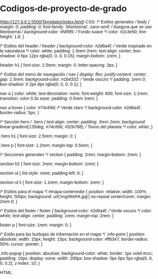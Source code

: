 # Codigos-de-proyecto-de-grado
(http://127.0.0.1:5500/Templates/index.html)
CSS:
/* Estilos generales */
body {
    margin: 0;
    padding: 0;
    font-family: 'Montserrat', sans-serif; /* Asegura que se use Montserrat */
    background-color: #f4f9f9; /* Fondo suave */
    color: #2c3e50;
    line-height: 1.6;
}

/* Estilos del header */
header {
    background-color: #2d6a4f; /* Verde inspirado en la naturaleza */
    color: white;
    padding: 1.5rem 2rem;
    text-align: center;
    box-shadow: 0 6px 12px rgba(0, 0, 0, 0.15);
    margin-bottom: 1rem;
}

header h1 {
    font-size: 2.5rem;
    margin: 0;
    letter-spacing: 2px;
}

/* Estilos del menú de navegación */
nav {
    display: flex;
    justify-content: center;
    gap: 1.5rem;
    background-color: #1b4332; /* Verde oscuro */
    padding: 1rem 0;
    box-shadow: 0 2px 6px rgba(0, 0, 0, 0.1);
}

nav a {
    color: white;
    text-decoration: none;
    font-weight: 600;
    font-size: 1.1rem;
    transition: color 0.3s ease;
    padding: 0.5rem 1rem;
}

nav a:hover {
    color: #74c69d; /* Verde claro */
    background-color: #2d6a4f;
    border-radius: 5px;
}

/* Sección hero */
.hero {
    text-align: center;
    padding: 3rem 2rem;
    background: linear-gradient(135deg, #74c69d, #52b788); /* Tonos del planeta */
    color: white;
}

.hero h1 {
    font-size: 2.5rem;
    margin: 0;
}

.hero p {
    font-size: 1.2rem;
    margin-top: 0.5rem;
}

/* Secciones generales */
section {
    padding: 2rem;
    margin-bottom: 2rem;
}

section h2 {
    font-size: 2rem;
    margin-bottom: 1rem;
}

section ul {
    list-style: none;
    padding-left: 0;
}

section ul li {
    font-size: 1.1rem;
    margin-bottom: 1rem;
}

/* Estilos para el mapa */
#mapa-contenedor {
    position: relative;
    width: 100%;
    height: 500px;
    background: url('img/MAPA.jpg') no-repeat center/cover;
    margin: 2rem 0;
}

/* Estilos del footer */
footer {
    background-color: #2d6a4f; /* Verde oscuro */
    color: white;
    text-align: center;
    padding: 1rem;
    margin-top: 2rem;
}

footer p {
    font-size: 1rem;
    margin: 0;
}

/* Estilo para las burbujas de información en el mapa */
.info-point {
    position: absolute;
    width: 15px;
    height: 15px;
    background-color: #ff6347;
    border-radius: 50%;
    cursor: pointer;
}

.info-popup {
    position: absolute;
    background-color: white;
    border: 1px solid #ccc;
    padding: 10px;
    display: none;
    width: 200px;
    box-shadow: 0px 0px 5px rgba(0, 0, 0, 0.2);
    z-index: 10;
}



HTML:
<!DOCTYPE html>
<html lang="es">
<head>
    <meta charset="UTF-8">
    <meta name="viewport" content="width=device-width, initial-scale=1.0">
    <title>Cambio Climático</title>
    <link href="https://fonts.googleapis.com/css2?family=Montserrat:wght@400;600&display=swap" rel="stylesheet">
    <link rel="stylesheet" href="styles.css"> <!-- Enlace al archivo CSS externo -->
    <style>
        body {
            font-family: 'Montserrat', sans-serif;
            margin: 0;
            padding: 0;
        }

        header {
            background-color: #2d6a4f; /* Verde oscuro */
            color: white;
            padding: 10px 20px;
            text-align: center;
        }

        nav {
            background-color: #2d6a4f; /* Verde oscuro */
            padding: 10px;
            text-align: center;
        }

        nav a {
            margin: 0 10px;
            color: white;
            text-decoration: none;
            font-weight: bold;
            cursor: pointer;
        }

        nav a:hover {
            text-decoration: underline;
        }

        section {
            display: none;
            padding: 20px;
        }

        section.active {
            display: block;
        }

        .hero {
            background-color: #d8f3dc;
            text-align: center;
            padding: 50px 20px;
        }

        .info-point {
            position: absolute;
            width: 15px;
            height: 15px;
            background-color: #ff6347;
            border-radius: 50%;
            cursor: pointer;
        }

        .info-popup {
            position: absolute;
            background-color: white;
            border: 1px solid #ccc;
            padding: 10px;
            display: none;
            width: 200px;
            box-shadow: 0px 0px 5px rgba(0, 0, 0, 0.2);
            z-index: 10;
        }

        #mapa-contenedor {
            position: relative;
            width: 100%;
            height: 500px;
            background: url('img/MAPA.jpg') no-repeat center/cover;
            margin: 20px 0;
        }

        footer {
            background-color: #2d6a4f; /* Verde oscuro */
            color: white;
            text-align: center;
            padding: 10px;
            margin-top: 20px;
        }

        footer p {
            font-size: 14px;
        }
    </style>
</head>
<body>
    <header>
        <h1>Cambio Climático 🌍</h1>
    </header>
    <nav>
        <a href="#inicio" onclick="mostrarSeccion('inicio')">Inicio 🏡</a>
        <a href="#widget" onclick="mostrarSeccion('widget')">Datos Curiosos 🧐</a>
        <a href="#consejos" onclick="mostrarSeccion('consejos')">Consejos 🌱</a>
        <a href="#tips" onclick="mostrarSeccion('tips')">Tips 💡</a>
        <a href="#informacion" onclick="mostrarSeccion('informacion')">Información 📚</a>
        <a href="#mapa" onclick="mostrarSeccion('mapa')">Mapa Interactivo 🗺️</a>
    </nav>
    <section class="hero active" id="inicio">
        <h1>Bienvenidos a la Página del Cambio Climático</h1>
        <p>Descubre cómo el cambio climático está afectando nuestro planeta y cómo podemos marcar la diferencia. 🌎🌱</p>
    </section>
    <section id="widget">
        <h2>Datos Curiosos sobre el Cambio Climático 🌡️</h2>
        <ul>
            <li>El año más cálido registrado fue 2016 🏆🌞.</li>
            <li>El Ártico se calienta casi tres veces más rápido que el resto del mundo 🐧❄️.</li>
            <li>Más del 90% del exceso de calor es absorbido por los océanos 🌊🔥.</li>
            <li>El cambio climático está provocando la desaparición de especies animales únicas 🦏🐆.</li>
        </ul>
    </section>
    <section id="consejos">
        <h2>Consejos para Evitar el Cambio Climático ♻️</h2>
        <ul>
            <li>Reduce el consumo de carne 🥩➡️🥗.</li>
            <li>Usa transporte público o camina 🚶‍♂️🚆.</li>
            <li>Planta árboles y cuida la naturaleza 🌳🌻.</li>
            <li>Apaga las luces cuando no las necesites 💡🚫.</li>
            <li>Reduce, reutiliza y recicla ♻️.</li>
        </ul>
    </section>
    <section id="tips">
        <h2>Tips para Luchar contra el Cambio Climático 🌿</h2>
        <ul>
            <li>Haz un consumo responsable de recursos 🌍💧.</li>
            <li>Apoya políticas ecológicas y energías renovables ⚡🌞.</li>
            <li>Usa menos plástico y promueve alternativas ecológicas 🛍️🌍.</li>
            <li>Participa en iniciativas de limpieza comunitaria 🧹🏘️.</li>
        </ul>
    </section>
    <section id="informacion">
        <h2>Información Extra 📖</h2>
        <h3>Anecdota Infantil 🧸</h3>
        <p>Un grupo de niños decidió plantar árboles y descubrió que juntos podían vencer al "monstruo invisible" del cambio climático. Cada árbol que plantaban representaba una victoria para el planeta 🌳💚.</p>
        <h3>Anecdota para Adultos 🌍</h3>
        <p>En un pueblo costero, los habitantes restauraron humedales y aprendieron a convivir con el cambio climático, convirtiéndose en un modelo para otros pueblos. Su ejemplo inspiró a muchas personas a tomar acción 👩‍🌾🌊.</p>
    </section>
    <section id="mapa">
        <h2>Mapa Interactivo del Cambio Climático 🗺️</h2>
        <p>Pasa el mouse sobre los puntos para obtener más información 📍.</p>
        <div id="mapa-contenedor">
            <div class="info-point" style="top: 50px; left: 100px;" data-info="El derretimiento del Ártico está afectando los ecosistemas polares. 🐻‍❄️❄️"></div>
            <div class="info-point" style="top: 200px; left: 300px;" data-info="El aumento del nivel del mar amenaza islas como las Maldivas 🏝️🌊."></div>
            <div class="info-point" style="top: 350px; left: 500px;" data-info="Las olas de calor extremo son cada vez más comunes 🥵🔥."></div>
        </div>
    </section>
    <footer>
        <p>&copy; 2025 @GabyGabsShow. Todos los derechos reservados. 💻🌍</p>
    </footer>
    <script>
        function mostrarSeccion(id) {
            document.querySelectorAll('section').forEach(section => {
                section.classList.remove('active');
            });
            document.getElementById(id).classList.add('active');
        }

        document.querySelectorAll('.info-point').forEach(point => {
            point.addEventListener('mouseenter', function () {
                const info = this.getAttribute('data-info');
                const popup = document.createElement('div');
                popup.className = 'info-popup';
                popup.innerText = info;
                document.body.appendChild(popup);

                const rect = this.getBoundingClientRect();
                popup.style.left = `${rect.left + window.scrollX + 20}px`;
                popup.style.top = `${rect.top + window.scrollY - 10}px`;
                popup.style.display = 'block';
            });

            point.addEventListener('mouseleave', function () {
                document.querySelectorAll('.info-popup').forEach(popup => popup.remove());
            });
        });
    </script>
</body>
</html>
